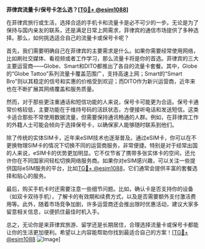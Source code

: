 **菲律宾流量卡/保号卡怎么选？[[TG💪+ @esim1088](https://t.me/s/esim1088)]**

在菲律宾旅行或生活，选择合适的手机卡和流量卡是必不可少的一步。无论是为了保持与国内亲友的联系，还是满足日常上网需求，菲律宾的通信市场提供了多种选择。那么，如何挑选适合自己的流量卡或保号卡呢？

首先，我们需要明确自己在菲律宾的主要需求是什么。如果你需要经常使用网络，比如刷社交媒体、看视频或者工作学习，那么流量卡将是你的首选。菲律宾的三大主要运营商——Globe、Smart和DITO都推出了各自的流量卡套餐。其中，Globe的“Globe Tattoo”系列流量卡覆盖范围广，支持高速上网；Smart的“Smart Bro”则以其稳定的信号和实惠的价格受到欢迎；而DITO作为新兴运营商，近年来也在不断扩展其网络覆盖和服务质量。

然而，对于那些更注重通话和短信功能的人来说，保号卡可能更为合适。保号卡通常价格较低，主要功能在于维持号码的活跃状态，方便接听电话和发送短信。这类卡适合那些不常使用数据流量，但需要保持通讯畅通的人群。例如，在菲律宾工作的外籍人士可能会倾向于选择保号卡，以确保家人能够随时联系到他们。

除了传统的实体SIM卡，近年来eSIM技术也逐渐普及。通过eSIM卡，你可以在不更换物理SIM卡的情况下切换不同的运营商服务，非常便捷。特别是对于经常出国的人来说，eSIM卡的优势更加明显。它不仅节省了携带多张实体卡的空间，还允许你在不同国家间轻松切换网络服务商。如果你对eSIM感兴趣，可以关注一些提供国际eSIM服务的平台，比如[TG💪+ @esim1088](https://t.me/s/esim1088)，它们通常会提供丰富的套餐选择和贴心的服务。

最后，购买手机卡时还需要注意一些细节问题。比如，确认卡是否支持你的设备（如双卡双待手机），了解卡的有效期和续费方式，以及是否需要额外支付激活费用等。此外，随着市场竞争加剧，许多运营商还会推出限时优惠活动，建议大家多留意相关信息，以便抓住最佳时机入手。

总之，无论你是来菲律宾旅游、留学还是长期居住，合理选择流量卡或保号卡都能让你的生活更加便利。希望以上内容能帮助你找到最适合自己的方案！[[TG💪+ @esim1088](https://t.me/s/esim1088) ![Image](https://i.postimg.cc/4NQfJmqS/Snipaste-2025-05-13-00-14-12.png)]
